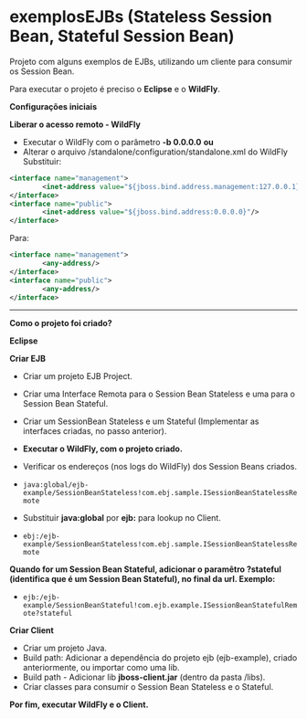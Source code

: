 # exemplosEJBs (Stateless Session Bean, Stateful Session Bean)

Projeto com alguns exemplos de EJBs, utilizando um cliente para consumir os Session Bean.

Para executar o projeto é preciso o **Eclipse** e o **WildFly**.

 **Configurações iniciais**
 
 **Liberar o acesso remoto - WildFly**
 
 - Executar o WildFly com o parâmetro **-b 0.0.0.0**
  **ou**
 - Alterar o arquivo /standalone/configuration/standalone.xml do WildFly
 Substituir:
````xml
<interface name="management">
		<inet-address value="${jboss.bind.address.management:127.0.0.1}"/>
</interface>
<interface name="public">
		<inet-address value="${jboss.bind.address:0.0.0.0}"/>
</interface>
````
Para:
````xml
<interface name="management">
		<any-address/>
</interface>
<interface name="public">
		<any-address/>
</interface>
````

---
**Como o projeto foi criado?**

**Eclipse**

**Criar EJB**
- Criar um projeto EJB Project.
- Criar uma Interface Remota para o Session Bean Stateless e uma para o  Session Bean Stateful.
- Criar um SessionBean Stateless e um Stateful (Implementar as interfaces criadas, no passo anterior).
- **Executar o WildFly, com o projeto criado.**
- Verificar os endereços (nos logs do WildFly) dos Session Beans criados.
- `java:global/ejb-example/SessionBeanStateless!com.ebj.sample.ISessionBeanStatelessRemote`

- Substituir **java:global** por **ejb:** para lookup no Client.

- `ebj:/ejb-example/SessionBeanStateless!com.ebj.sample.ISessionBeanStatelessRemote`

**Quando for um Session Bean Stateful, adicionar o paramêtro ?stateful (identifica que é um Session Bean Stateful), no final da url. Exemplo:**
- `ejb:/ejb-example/SessionBeanStateful!com.ejb.example.ISessionBeanStatefulRemote?stateful`

**Criar Client**
- Criar um projeto Java.
- Build path: Adicionar a dependência do projeto ejb (ejb-example), criado anteriormente, ou importar como uma lib.
- Build path - Adicionar lib **jboss-client.jar** (dentro da pasta /libs).
- Criar classes para consumir o Session Bean Stateless e o Stateful.

**Por fim, executar WildFly e o Client.**

